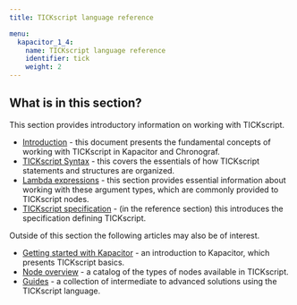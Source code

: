 ```yaml
---
title: TICKscript language reference

menu:
  kapacitor_1_4:
    name: TICKscript language reference
    identifier: tick
    weight: 2
---
```


## What is in this section?

This section provides introductory information on working with TICKscript.

   * [Introduction](/kapacitor/v1.4/tick/introduction/) - this document presents the fundamental concepts of working with TICKscript in Kapacitor and Chronograf.
   * [TICKscript Syntax](/kapacitor/v1.4/tick/syntax/) - this covers the essentials of how TICKscript statements and structures are organized.
   * [Lambda expressions](/kapacitor/v1.4/tick/expr/) - this section provides essential information about working with these argument types, which are commonly provided to TICKscript nodes.
   * [TICKscript specification](/kapacitor/v1.4/reference/spec/) - (in the reference section) this introduces the specification defining TICKscript.

Outside of this section the following articles may also be of interest.

   * [Getting started with Kapacitor](/kapacitor/v1.4/introduction/getting-started/) - an introduction to Kapacitor, which presents TICKscript basics.
   * [Node overview](/kapacitor/v1.4/nodes/) - a catalog of the types of nodes available in TICKscript.
   * [Guides](/kapacitor/v1.4/guides/) - a collection of intermediate to advanced solutions using the TICKscript language.

   <br/>

